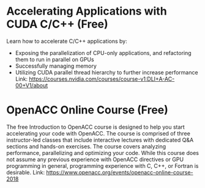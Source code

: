 # Accelerating Applications with CUDA C/C++ (Free)
Learn how to accelerate C/C++ applications by:
* Exposing the parallelization of CPU-only applications, and refactoring them to run in parallel on GPUs
* Successfully managing memory
* Utilizing CUDA parallel thread hierarchy to further increase performance
Link: https://courses.nvidia.com/courses/course-v1:DLI+A-AC-00+V1/about

# OpenACC Online Course (Free)
The free Introduction to OpenACC course is designed to help you start accelerating your code with OpenACC. The course is comprised of three instructor-led classes that include interactive lectures with dedicated Q&A sections and hands-on exercises. The course covers analyzing performance, parallelizing and optimizing your code.
While this course does not assume any previous experience with OpenACC directives or GPU programming in general, programming experience with C, C++, or Fortran is desirable.
Link: https://www.openacc.org/events/openacc-online-course-2018

